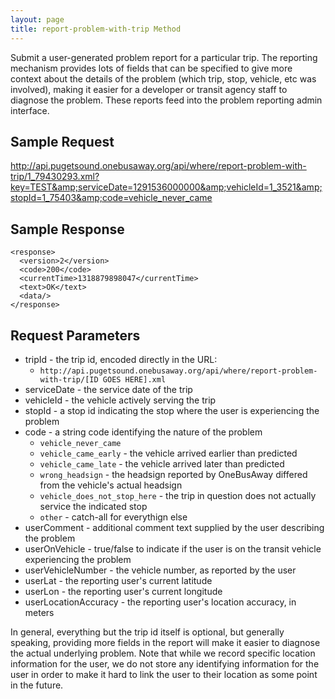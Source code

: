 ```yaml
---
layout: page
title: report-problem-with-trip Method
---
```


Submit a user-generated problem report for a particular trip.  The reporting mechanism provides lots of fields that can
be specified to give more context about the details of the problem (which trip, stop, vehicle, etc was involved),
making it easier for a developer or transit agency staff to diagnose the problem.  These reports feed into the
problem reporting admin interface.

## Sample Request

http://api.pugetsound.onebusaway.org/api/where/report-problem-with-trip/1_79430293.xml?key=TEST&amp;serviceDate=1291536000000&amp;vehicleId=1_3521&amp;stopId=1_75403&amp;code=vehicle_never_came

## Sample Response

~~~~
<response>
  <version>2</version>
  <code>200</code>
  <currentTime>1318879898047</currentTime>
  <text>OK</text>
  <data/>
</response>
~~~~

## Request Parameters

* tripId - the trip id, encoded directly in the URL:
    * `http://api.pugetsound.onebusaway.org/api/where/report-problem-with-trip/[ID GOES HERE].xml`
* serviceDate - the service date of the trip
* vehicleId - the vehicle actively serving the trip
* stopId - a stop id indicating the stop where the user is experiencing the problem
* code - a string code identifying the nature of the problem
    * `vehicle_never_came`
    * `vehicle_came_early` - the vehicle arrived earlier than predicted
    * `vehicle_came_late` - the vehicle arrived later than predicted
    * `wrong_headsign` - the headsign reported by OneBusAway differed from the vehicle's actual headsign
    * `vehicle_does_not_stop_here` - the trip in question does not actually service the indicated stop
    * `other` - catch-all for everythign else
* userComment - additional comment text supplied by the user describing the problem
* userOnVehicle - true/false to indicate if the user is on the transit vehicle experiencing the problem
* userVehicleNumber - the vehicle number, as reported by the user
* userLat - the reporting user's current latitude
* userLon - the reporting user's current longitude
* userLocationAccuracy - the reporting user's location accuracy, in meters

In general, everything but the trip id itself is optional, but generally speaking, providing more fields in the report
will make it easier to diagnose the actual underlying problem.  Note that while we record specific location information
for the user, we do not store any identifying information for the user in order to make it hard to link the user to
their location as some point in the future.
